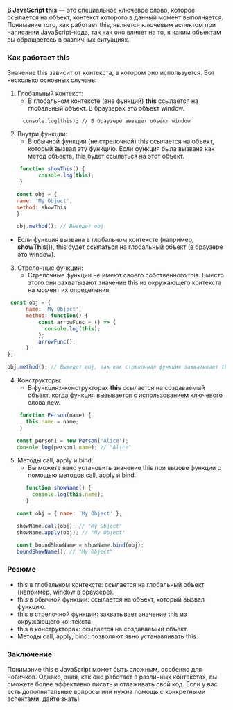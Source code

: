 **В JavaScript this** — это специальное ключевое слово, которое ссылается на объект, контекст которого в данный момент выполняется. Понимание того, как работает this, является ключевым аспектом при написании JavaScript-кода, так как оно влияет на то, к каким объектам вы обращаетесь в различных ситуациях.

### Как работает this

Значение this зависит от контекста, в котором оно используется. Вот несколько основных случаев:

1. Глобальный контекст:
    - В глобальном контексте (вне функций) **this** ссылается на глобальный объект. В браузерах это объект window.

`      console.log(this); // В браузере выведет объект window
`

2. Внутри функции:
    - В обычной функции (не стрелочной) this ссылается на объект, который вызвал эту функцию. Если функция была вызвана как метод объекта, this будет ссылаться на этот объект.

```js
    function showThis() {
          console.log(this);
    }

   const obj = {
   name: 'My Object',
   method: showThis
   };

   obj.method(); // Выведет obj
```

- Если функция вызвана в глобальном контексте (например, **showThis**()), this будет ссылаться на глобальный объект (в браузере это window).

3. Стрелочные функции:
    - Стрелочные функции не имеют своего собственного this. Вместо этого они захватывают значение this из окружающего контекста на момент их определения.

     
```js
 const obj = {
      name: 'My Object',
      method: function() {
          const arrowFunc = () => {
            console.log(this);
          };
          arrowFunc();
      }
};

obj.method(); // Выведет obj, так как стрелочная функция захватывает this из метода

```


4. Конструкторы:
    - В функциях-конструкторах **this** ссылается на создаваемый объект, когда функция вызывается с использованием ключевого слова new.

```js      
    function Person(name) {
      this.name = name;
    }

   const person1 = new Person('Alice');
   console.log(person1.name); // "Alice"
```


5. Методы call, apply и bind:
    - Вы можете явно установить значение this при вызове функции с помощью методов call, apply и bind.

```js
      function showName() {
        console.log(this.name);
      }

   const obj = { name: 'My Object' };

   showName.call(obj); // "My Object"
   showName.apply(obj); // "My Object"

   const boundShowName = showName.bind(obj);
   boundShowName(); // "My Object"
```


### Резюме

- this в глобальном контексте: ссылается на глобальный объект (например, window в браузере).
- this в обычной функции: ссылается на объект, который вызвал функцию.
- this в стрелочной функции: захватывает значение this из окружающего контекста.
- this в конструкторах: ссылается на создаваемый объект.
- Методы call, apply, bind: позволяют явно устанавливать this.

### Заключение

Понимание this в JavaScript может быть сложным, особенно для новичков. Однако, зная, как оно работает в различных контекстах, вы сможете более эффективно писать и отлаживать свой код. Если у вас есть дополнительные вопросы или нужна помощь с конкретными аспектами, дайте знать!